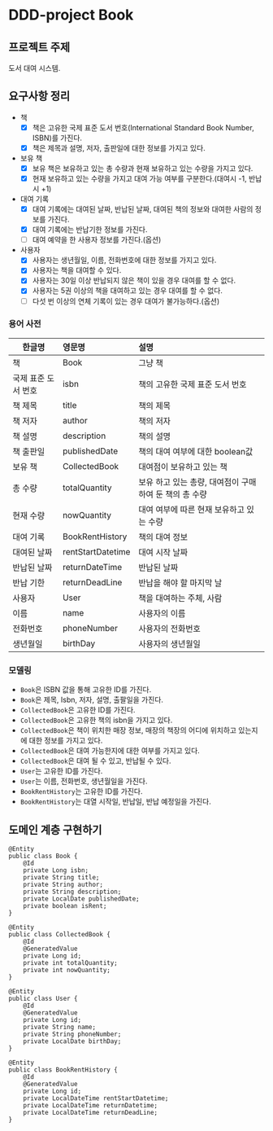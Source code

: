 # DDD-project Book

## 프로젝트 주제

도서 대여 시스템.

## 요구사항 정리

- 책
    - [x]  책은 고유한 국제 표준 도서 번호(International Standard Book Number, ISBN)를 가진다.
    - [x]  책은 제목과 설명, 저자, 출판일에 대한 정보를 가지고 있다.
- 보유 책
    - [x]  보유 책은 보유하고 있는 총 수량과 현재 보유하고 있는 수량을 가지고 있다.
    - [x]  현재 보유하고 있는 수량을 가지고 대여 가능 여부를 구분한다.(대여시 -1, 반납시 +1)
- 대여 기록
    - [x]  대여 기록에는 대여된 날짜, 반납된 날짜, 대여된 책의 정보와 대여한 사람의 정보를 가진다.
    - [x]  대여 기록에는 반납기한 정보를 가진다.
    - [ ]  대여 예약을 한 사용자 정보를 가진다.(옵션)
- 사용자
    - [x]  사용자는 생년월일, 이름, 전화번호에 대한 정보를 가지고 있다.
    - [x]  사용자는 책을 대여할 수 있다.
    - [x]  사용자는 30일 이상 반납되지 않은 책이 있을 경우 대여를 할 수 없다.
    - [x]  사용자는 5권 이상의 책을 대여하고 있는 경우 대여를 할 수 없다.
    - [ ]  다섯 번 이상의 연체 기록이 있는 경우 대여가 불가능하다.(옵션)

### **용어 사전**

| 한글명 | 영문명 | 설명 |
| ---------- | :--------- | :---------- |
| 책 | Book | 그냥 책 |
| 국제 표준 도서 번호 | isbn | 책의 고유한 국제 표준 도서 번호 |
| 책 제목 | title | 책의 제목 |
| 책 저자 | author | 책의 저자 |
| 책 설명 | description | 책의 설명 |
| 책 출판일 | publishedDate | 책의 대여 여부에 대한 boolean값 |
| 보유 책 | CollectedBook | 대여점이 보유하고 있는 책 |
| 총 수량 | totalQuantity | 보유 하고 있는 총량, 대여점이 구매하여 둔 책의 총 수량 |
| 현재 수량 | nowQuantity | 대여 여부에 따른 현재 보유하고 있는 수량 |
| 대여 기록 | BookRentHistory | 책의 대여 정보 |
| 대여된 날짜 | rentStartDatetime | 대여 시작 날짜 |
| 반납된 날짜 | returnDateTime | 반납된 날짜 |
| 반납 기한 | returnDeadLine | 반납을 해야 할 마지막 날 |
| 사용자 | User | 책을 대여하는 주체, 사람 |
| 이름 | name | 사용자의 이름 |
| 전화번호 | phoneNumber | 사용자의 전화번호 |
| 생년월일 | birthDay | 사용자의 생년월일 |

### **모델링**

- `Book`은 ISBN 값을 통해 고유한 ID를 가진다.
- `Book`은 제목, Isbn, 저자, 설명, 출팔일을 가진다.
- `CollectedBook`은 고유한 ID를 가진다.
- `CollectedBook`은 고유한 책의 isbn을 가지고 있다.
- `CollectedBook`은 책이 위치한 매장 정보, 매장의 책장의 어디에 위치하고 있는지에 대한 정보를 가지고 있다.
- `CollectedBook`은 대여 가능한지에 대한 여부를 가지고 있다.
- `CollectedBook`은 대여 될 수 있고, 반납될 수 있다.
- `User`는 고유한 ID를 가진다.
- `User`는 이름, 전화번호, 생년월일을 가진다.
- `BookRentHistory`는 고유한 ID를 가진다.
- `BookRentHistory`는 대열 시작일, 반납일, 반납 예정일을 가진다.

## 도메인 계층 구현하기


    @Entity
    public class Book {
    	@Id
    	private Long isbn;
    	private String title;
    	private String author;
    	private String description;
    	private LocalDate publishedDate;
    	private boolean isRent;
    }
    
    @Entity
    public class CollectedBook {
        @Id
        @GeneratedValue
        private Long id;
        private int totalQuantity;
        private int nowQuantity;
    }

    @Entity
    public class User {
    	@Id
    	@GeneratedValue
    	private Long id;
    	private String name;
    	private String phoneNumber;
    	private LocalDate birthDay;
    }

    @Entity
    public class BookRentHistory {
    	@Id
    	@GeneratedValue
    	private Long id;
    	private LocalDateTime rentStartDatetime;
    	private LocalDateTime returnDatetime;
    	private LocalDateTime returnDeadLine;
    }

